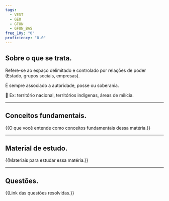 ```yaml
---
tags:
  - VEST
  - GEO
  - GFUN
  - GFUN_BAS
freq_10y: "0"
proficiency: "0.0"
---
```

## Sobre o que se trata.

Refere-se ao espaço delimitado e controlado por relações de poder (Estado, grupos sociais, empresas).

É sempre associado a autoridade, posse ou soberania.

📌 Ex: território nacional, territórios indígenas, áreas de milícia.

--- 
## Conceitos fundamentais.

{{O que você entende como conceitos fundamentais dessa matéria.}}

---
## Material de estudo.

{{Materiais para estudar essa matéria.}}

--- 
## Questões.

{{Link das questões resolvidas.}}